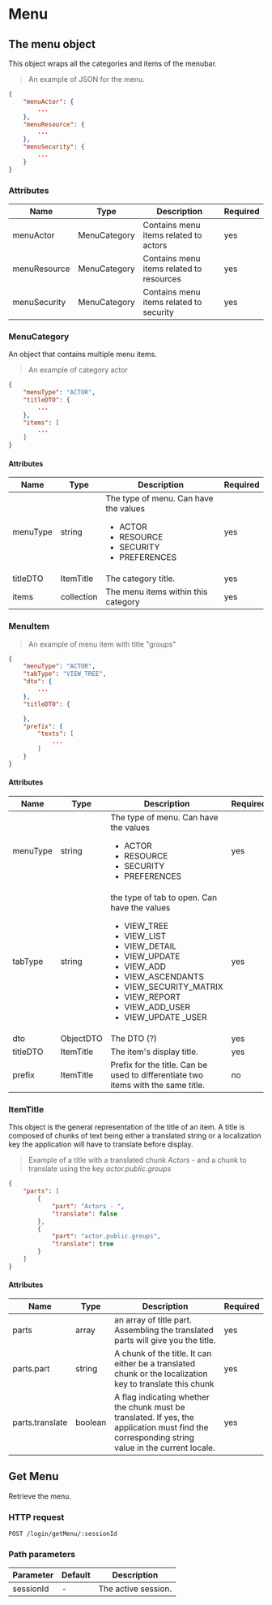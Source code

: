 # Menu

## The menu object

This object wraps all the categories and items of the menubar.

> An example of JSON for the menu.

```json
{
    "menuActor": {
        ...
    },
    "menuResource": {
        ...
    },
    "menuSecurity": {
        ...
    }
}
```

### Attributes

Name | Type | Description  | Required
-----|------|--------------|---------
menuActor | MenuCategory | Contains menu items related to actors | yes
menuResource | MenuCategory | Contains menu items related to resources | yes
menuSecurity | MenuCategory | Contains menu items related to security | yes

### MenuCategory

An object that contains multiple menu items.

> An example of category actor 

```json
{
    "menuType": "ACTOR",
    "titleDTO": {
        ...
    },
    "items": [
        ...
    ]
}
```

#### Attributes

Name | Type | Description  | Required
-----|------|--------------|---------
menuType | string | The type of menu. Can have the values <ul><li>ACTOR</li><li>RESOURCE</li><li>SECURITY</li><li>PREFERENCES</li></ul> | yes
titleDTO | ItemTitle | The category title. | yes
items | collection | The menu items within this category | yes

### MenuItem

> An example of menu item with title "groups"

```json
{
    "menuType": "ACTOR",
    "tabType": "VIEW_TREE",
    "dto": {
        ...
    },
    "titleDTO": {

    },
    "prefix": {
        "texts": [
            ...
        ]
    }
}
```

#### Attributes

Name | Type | Description  | Required
-----|------|--------------|---------
menuType | string | The type of menu. Can have the values <ul><li>ACTOR</li><li>RESOURCE</li><li>SECURITY</li><li>PREFERENCES</li></ul> | yes
tabType | string | the type of tab to open. Can have the values <ul><li>VIEW_TREE</li><li>VIEW_LIST</li><li>VIEW_DETAIL</li><li>VIEW_UPDATE</li><li>VIEW_ADD</li><li>VIEW_ASCENDANTS</li><li>VIEW_SECURITY_MATRIX</li><li>VIEW_REPORT</li><li>VIEW_ADD_USER</li><li>VIEW_UPDATE _USER</li></ul> | yes
dto | ObjectDTO | The DTO (?) | yes
titleDTO | ItemTitle | The item's display title. | yes
prefix | ItemTitle | Prefix for the title. Can be used to differentiate two items with the same title. | no

### ItemTitle

This object is the general representation of the title of an item. A title is composed of chunks of text being either a translated string or a localization key the application will have to translate before display.

> Example of a title with a translated chunk _Actors -_ and a chunk to translate using the key _actor.public.groups_

```json
{
    "parts": [
        {
            "part": "Actors - ",
            "translate": false
        },
        {
            "part": "actor.public.groups",
            "translate": true
        }
    ]
}
```

#### Attributes

Name | Type | Description  | Required
-----|------|--------------|---------
parts | array | an array of title part. Assembling the translated parts will give you the title. | yes
parts.part | string | A chunk of the title. It can either be a translated chunk or the localization key to translate this chunk | yes
parts.translate | boolean | A flag indicating whether the chunk must be translated. If yes, the application must find the corresponding string value in the current locale. | yes

## Get Menu

Retrieve the menu.

### HTTP request

`POST /login/getMenu/:sessionId`

### Path parameters

Parameter | Default | Description
----------|---------|------------
sessionId | - | The active session.